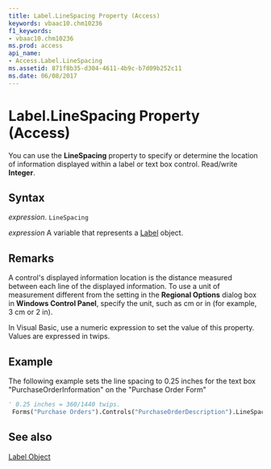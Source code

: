 ```yaml
---
title: Label.LineSpacing Property (Access)
keywords: vbaac10.chm10236
f1_keywords:
- vbaac10.chm10236
ms.prod: access
api_name:
- Access.Label.LineSpacing
ms.assetid: 871f8b35-d304-4611-4b9c-b7d09b252c11
ms.date: 06/08/2017
---
```



# Label.LineSpacing Property (Access)

You can use the  **LineSpacing** property to specify or determine the location of information displayed within a label or text box control. Read/write **Integer**.


## Syntax

 _expression_. `LineSpacing`

 _expression_ A variable that represents a [Label](Access.Label.md) object.


## Remarks

A control's displayed information location is the distance measured between each line of the displayed information. To use a unit of measurement different from the setting in the  **Regional Options** dialog box in **Windows Control Panel**, specify the unit, such as cm or in (for example, 3 cm or 2 in).

In Visual Basic, use a numeric expression to set the value of this property. Values are expressed in twips.


## Example

The following example sets the line spacing to 0.25 inches for the text box "PurchaseOrderInformation" on the "Purchase Order Form"


```vb
' 0.25 inches = 360/1440 twips. 
 Forms("Purchase Orders").Controls("PurchaseOrderDescription").LineSpacing = 360
```


## See also


[Label Object](Access.Label.md)

